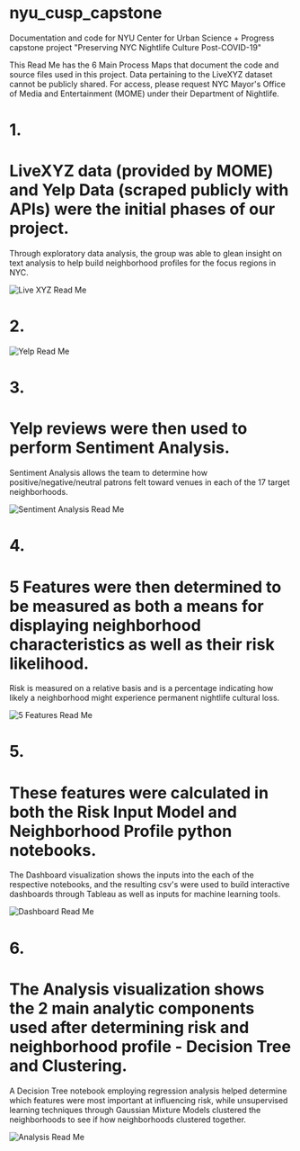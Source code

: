 # nyu_cusp_capstone
Documentation and code for NYU Center for Urban Science + Progress capstone project "Preserving NYC Nightlife Culture Post-COVID-19"

This Read Me has the 6 Main Process Maps that document the code and source files used in this project.
Data pertaining to the LiveXYZ dataset cannot be publicly shared. For access, please request NYC Mayor's Office of Media and Entertainment (MOME) under their Department of Nightlife.
# 1. <h1> LiveXYZ data (provided by MOME) and Yelp Data (scraped publicly with APIs) were the initial phases of our project.
Through exploratory data analysis, the group was able to glean insight on text analysis to help build neighborhood profiles for the focus regions in NYC. 

![Live XYZ Read Me](https://user-images.githubusercontent.com/58189651/87869546-880a4900-c955-11ea-8e6f-908da5c7d68d.png)

# 2.
![Yelp Read Me](https://user-images.githubusercontent.com/58189651/87869610-fd761980-c955-11ea-9790-67d0daea139f.png)


# 3. <h1> Yelp reviews were then used to perform Sentiment Analysis.
Sentiment Analysis allows the team to determine how positive/negative/neutral patrons felt toward venues in each of the 17 target neighborhoods.

![Sentiment Analysis Read Me](https://user-images.githubusercontent.com/58189651/87869621-0ebf2600-c956-11ea-839d-bb0d56fc55b9.png)


# 4. <h1> 5 Features were then determined to be measured as both a means for displaying neighborhood characteristics as well as their risk likelihood. 
Risk is measured on a relative basis and is a percentage indicating how likely a neighborhood might experience permanent nightlife cultural loss.

![5 Features Read Me](https://user-images.githubusercontent.com/58189651/87869641-2dbdb800-c956-11ea-8fc8-9b55a17319e7.png)


# 5. <h1> These features were calculated in both the Risk Input Model and Neighborhood Profile python notebooks. 
The Dashboard visualization shows the inputs into the each of the respective notebooks, and the resulting csv's were used to build interactive dashboards through Tableau as well as inputs for machine learning tools.

![Dashboard Read Me](https://user-images.githubusercontent.com/58189651/87869645-3a421080-c956-11ea-83d6-6ab243cfe308.png)

# 6. <h1> The Analysis visualization shows the 2 main analytic components used after determining risk and neighborhood profile - Decision Tree and Clustering.
A Decision Tree notebook employing regression analysis helped determine which features were most important at influencing risk, while unsupervised learning techniques through Gaussian Mixture Models clustered the neighborhoods to see if how neighborhoods clustered together.

![Analysis Read Me](https://user-images.githubusercontent.com/58189651/87869649-4332e200-c956-11ea-945f-7b40cf7c71f1.png)
